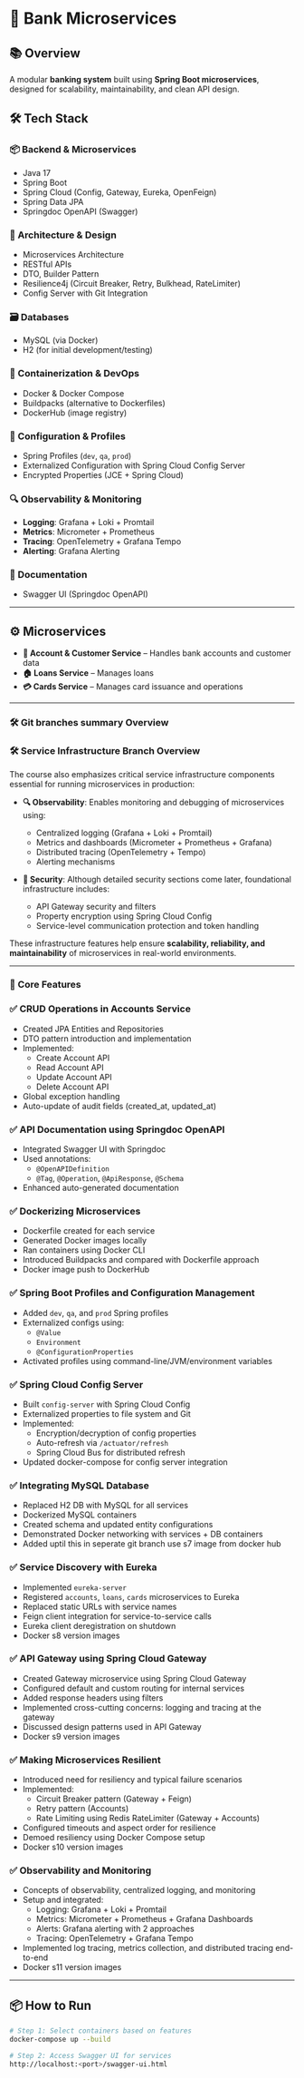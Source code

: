 # 🏦 Bank Microservices

## 📚 Overview
A modular **banking system** built using **Spring Boot microservices**, designed for scalability, maintainability, and clean API design.

## 🛠️ Tech Stack

### 📦 Backend & Microservices
- Java 17
- Spring Boot
- Spring Cloud (Config, Gateway, Eureka, OpenFeign)
- Spring Data JPA
- Springdoc OpenAPI (Swagger)

### 🧱 Architecture & Design
- Microservices Architecture
- RESTful APIs
- DTO, Builder Pattern
- Resilience4j (Circuit Breaker, Retry, Bulkhead, RateLimiter)
- Config Server with Git Integration

### 🗃️ Databases
- MySQL (via Docker)
- H2 (for initial development/testing)

### 🐳 Containerization & DevOps
- Docker & Docker Compose
- Buildpacks (alternative to Dockerfiles)
- DockerHub (image registry)

### 🔐 Configuration & Profiles
- Spring Profiles (`dev`, `qa`, `prod`)
- Externalized Configuration with Spring Cloud Config Server
- Encrypted Properties (JCE + Spring Cloud)

### 🔍 Observability & Monitoring
- **Logging**: Grafana + Loki + Promtail
- **Metrics**: Micrometer + Prometheus
- **Tracing**: OpenTelemetry + Grafana Tempo
- **Alerting**: Grafana Alerting

### 📄 Documentation
- Swagger UI (Springdoc OpenAPI)

---

## ⚙️ Microservices

- **🧾 Account & Customer Service** – Handles bank accounts and customer data  
- **🏠 Loans Service** – Manages loans  
- **💳 Cards Service** – Manages card issuance and operations  


---
### 🛠️ Git branches summary Overview

### 🛠️ Service Infrastructure Branch Overview

The course also emphasizes critical service infrastructure components essential for running microservices in production:

- **🔍 Observability**: Enables monitoring and debugging of microservices using:
  - Centralized logging (Grafana + Loki + Promtail)
  - Metrics and dashboards (Micrometer + Prometheus + Grafana)
  - Distributed tracing (OpenTelemetry + Tempo)
  - Alerting mechanisms

- **🔐 Security**: Although detailed security sections come later, foundational infrastructure includes:
  - API Gateway security and filters
  - Property encryption using Spring Cloud Config
  - Service-level communication protection and token handling

These infrastructure features help ensure **scalability, reliability, and maintainability** of microservices in real-world environments.

---


### 🎯 Core Features

### ✅  CRUD Operations in Accounts Service
- Created JPA Entities and Repositories
- DTO pattern introduction and implementation
- Implemented:
  - Create Account API
  - Read Account API
  - Update Account API
  - Delete Account API
- Global exception handling
- Auto-update of audit fields (created_at, updated_at)

### ✅ API Documentation using Springdoc OpenAPI
- Integrated Swagger UI with Springdoc
- Used annotations:
  - `@OpenAPIDefinition`
  - `@Tag`, `@Operation`, `@ApiResponse`, `@Schema`
- Enhanced auto-generated documentation


### ✅ Dockerizing Microservices
- Dockerfile created for each service
- Generated Docker images locally
- Ran containers using Docker CLI
- Introduced Buildpacks and compared with Dockerfile approach
- Docker image push to DockerHub

### ✅ Spring Boot Profiles and Configuration Management
- Added `dev`, `qa`, and `prod` Spring profiles
- Externalized configs using:
  - `@Value`
  - `Environment`
  - `@ConfigurationProperties`
- Activated profiles using command-line/JVM/environment variables

### ✅ Spring Cloud Config Server
- Built `config-server` with Spring Cloud Config
- Externalized properties to file system and Git
- Implemented:
  - Encryption/decryption of config properties
  - Auto-refresh via `/actuator/refresh`
  - Spring Cloud Bus for distributed refresh
- Updated docker-compose for config server integration

### ✅ Integrating MySQL Database
- Replaced H2 DB with MySQL for all services
- Dockerized MySQL containers
- Created schema and updated entity configurations
- Demonstrated Docker networking with services + DB containers
- Added uptil this in seperate git branch use s7 image from docker hub

### ✅ Service Discovery with Eureka
- Implemented `eureka-server`
- Registered `accounts`, `loans`, `cards` microservices to Eureka
- Replaced static URLs with service names
- Feign client integration for service-to-service calls
- Eureka client deregistration on shutdown
- Docker s8 version images

### ✅ API Gateway using Spring Cloud Gateway
- Created Gateway microservice using Spring Cloud Gateway
- Configured default and custom routing for internal services
- Added response headers using filters
- Implemented cross-cutting concerns: logging and tracing at the gateway
- Discussed design patterns used in API Gateway
- Docker s9 version images

### ✅ Making Microservices Resilient
- Introduced need for resiliency and typical failure scenarios
- Implemented:
  - Circuit Breaker pattern (Gateway + Feign)
  - Retry pattern (Accounts)
  - Rate Limiting using Redis RateLimiter (Gateway + Accounts)
- Configured timeouts and aspect order for resilience
- Demoed resiliency using Docker Compose setup
- Docker s10 version images

### ✅ Observability and Monitoring
- Concepts of observability, centralized logging, and monitoring
- Setup and integrated:
  - Logging: Grafana + Loki + Promtail
  - Metrics: Micrometer + Prometheus + Grafana Dashboards
  - Alerts: Grafana alerting with 2 approaches
  - Tracing: OpenTelemetry + Grafana Tempo
- Implemented log tracing, metrics collection, and distributed tracing end-to-end
- Docker s11 version images

---

## 📦 How to Run

```bash
# Step 1: Select containers based on features 
docker-compose up --build

# Step 2: Access Swagger UI for services
http://localhost:<port>/swagger-ui.html
